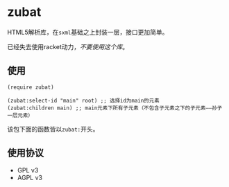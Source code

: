 zubat
=====

HTML5解析库，在`sxml`基础之上封装一层，接口更加简单。

已经失去使用racket动力，*不要使用这个库*。

使用
----

```racket
(require zubat)

(zubat:select-id "main" root) ;; 选择id为main的元素
(zubat:children main) ;; main元素下所有子元素（不包含子元素之下的子元素——孙子一层元素）
```

该包下面的函数皆以`zubat:`开头。

使用协议
--------

* GPL v3
* AGPL v3
